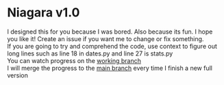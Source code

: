# Niagara v1.0

I designed this for you because I was bored. Also because its fun. I hope you like it! Create an issue if you want me to change or fix something.  
If you are going to try and comprehend the code, use context to figure out long lines such as line 18 in dates.py and line 27 is stats.py  
You can watch progress on the [working branch](https://github.com/Nater0214/Niagara/tree/working)  
I will merge the progress to the [main branch](https://github.com/Nater0214/Niagara/tree/main) every time I finish a new full version